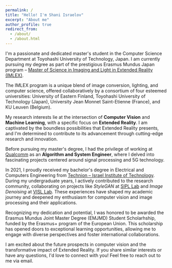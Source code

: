 ```yaml
---
permalink: /
title: "Hello! I'm Shani Israelov"
excerpt: "About me"
author_profile: true
redirect_from: 
  - /about/
  - /about.html
---
```


I'm a passionate and dedicated master's student in the Computer Science Department at Toyohashi University of Technology, Japan. I am currently pursuing my degree as part of the prestigious Erasmus Mundus Japan program – [Master of Science in Imaging and Light in Extended Reality (IMLEX)](https://imlex.org/).

The IMLEX program is a unique blend of image conversion, lighting, and computer science, offered collaboratively by a consortium of four esteemed universities: University of Eastern Finland, Toyohashi University of Technology (Japan), University Jean Monnet Saint-Etienne (France), and KU Leuven (Belgium).

My research interests lie at the intersection of **Computer Vision** and **Machine Learning**, with a specific focus on **Extended Reality**. I am captivated by the boundless possibilities that Extended Reality presents, and I'm determined to contribute to its advancement through cutting-edge research and innovation.

Before pursuing my master's degree, I had the privilege of working at [Qualcomm](https://www.qualcomm.com/) as an **Algorithm and System Engineer**, where I delved into fascinating projects centered around signal processing and 5G technology. 

In 2021, I proudly received my bachelor's degree in Electrical and Computers Engineering from [Technion – Israel Institute of Technology](https://ece.technion.ac.il/). During my undergraduate years, I actively contributed to the research community, collaborating on projects like *StyleGAN* at [SIPL Lab](https://sipl.eelabs.technion.ac.il/) and *Image Denoising* at [VISL Lab](https://visl.technion.ac.il/). These experiences have shaped my academic journey and deepened my enthusiasm for computer vision and image processing and their applications.

Recognizing my dedication and potential, I was honored to be awarded the Erasmus Mundus Joint Master Degree (EMJMD) Student Scholarhship, funded by the Erasmus+ program of the European Union. This scholarship has opened doors to exceptional learning opportunities, allowing me to engage with diverse perspectives and foster international collaborations.

I am excited about the future prospects in computer vision and the transformative impact of Extended Reality. If you share similar interests or have any questions, I'd love to connect with you! Feel free to reach out to me via email. 
